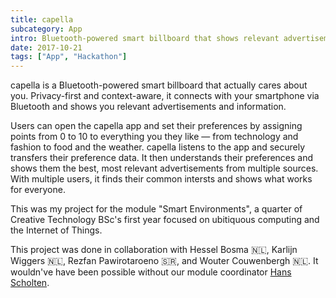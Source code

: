 ```yaml
---
title: capella
subcategory: App
intro: Bluetooth-powered smart billboard that shows relevant advertisements and information based on who's passing by it.
date: 2017-10-21
tags: ["App", "Hackathon"]
---
```


capella is a Bluetooth-powered smart billboard that actually cares about you. Privacy-first and context-aware, it connects with your smartphone via Bluetooth and shows you relevant advertisements and information.

Users can open the capella app and set their preferences by assigning points from 0 to 10 to everything you they like — from technology and fashion to food and the weather. capella listens to the app and securely transfers their preference data. It then understands their preferences and shows them the best, most relevant advertisements from multiple sources. With multiple users, it finds their common intersts and shows what works for everyone.

This was my project for the module "Smart Environments", a quarter of Creative Technology BSc's first year focused on ubitiquous computing and the Internet of Things.

<footer>This project was done in collaboration with Hessel Bosma 🇳🇱, Karlijn Wiggers 🇳🇱, Rezfan Pawirotaroeno 🇸🇷, and Wouter Couwenbergh 🇳🇱. It wouldn've have been possible without our module coordinator <a href="http://wwwhome.ewi.utwente.nl/~scholten/" target="_blank" rel="noopener noreferrer">Hans Scholten</a>.</footer>